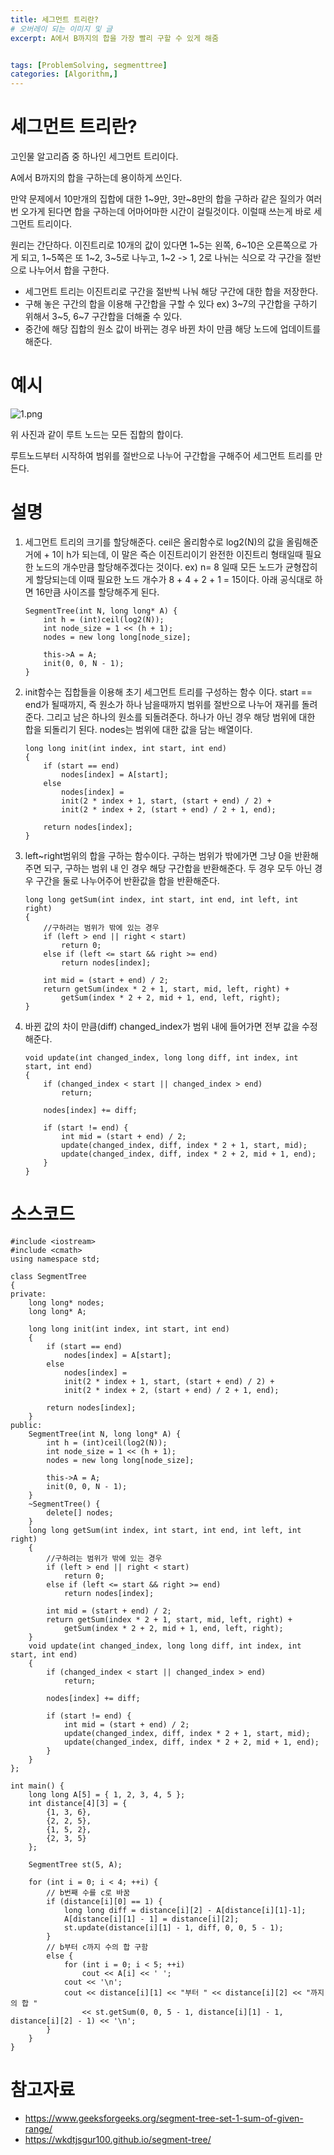 ```yaml
---
title: 세그먼트 트리란?
# 오버레이 되는 이미지 및 글
excerpt: A에서 B까지의 합을 가장 빨리 구할 수 있게 해줌


tags: [ProblemSolving, segmenttree]
categories: [Algorithm,]
---
```



# 세그먼트 트리란?
고인물 알고리즘 중 하나인 세그먼트 트리이다.

A에서 B까지의 합을 구하는데 용이하게 쓰인다.

만약 문제에서 10만개의 집합에 대한 1~9만, 3만~8만의 합을 구하라 같은 질의가 여러번 오가게 된다면 합을 구하는데 어마어마한 시간이 걸릴것이다. 이럴때 쓰는게 바로 세그먼트 트리이다.

원리는 간단하다. 이진트리로 10개의 값이 있다면 1~5는 왼쪽, 6~10은 오른쪽으로 가게 되고, 1~5쪽은 또 1~2, 3~5로 나누고, 1~2 -> 1, 2로 나뉘는 식으로 각 구간을 절반으로 나누어서 합을 구한다.

* 세그먼트 트리는 이진트리로 구간을 절반씩 나눠 해당 구간에 대한 합을 저장한다.
* 구해 놓은 구간의 합을 이용해 구간합을 구할 수 있다 ex) 3~7의 구간합을 구하기 위해서 3~5, 6~7 구간합을 더해줄 수 있다.
* 중간에 해당 집합의 원소 값이 바뀌는 경우 바뀐 차이 만큼 해당 노드에 업데이트를 해준다.

# 예시
![1.png](../../assets/images/Algorithm/segmenttree/1.png)

위 사진과 같이 루트 노드는 모든 집합의 합이다.

루트노드부터 시작하여 범위를 절반으로 나누어 구간합을 구해주어 세그먼트 트리를 만든다.

# 설명
1. 세그먼트 트리의 크기를 할당해준다. ceil은 올리함수로 log2(N)의 값을 올림해준거에 + 1이 h가 되는데, 이 말은 즉슨 이진트리이기 완전한 이진트리 형태일때 필요한 노드의 개수만큼 할당해주겠다는 것이다. ex) n= 8 일때 모든 노드가 균형잡히게 할당되는데 이때 필요한 노드 개수가 8 + 4 + 2 + 1 = 15이다. 아래 공식대로 하면 16만큼 사이즈를 할당해주게 된다.
    ```
    SegmentTree(int N, long long* A) {
        int h = (int)ceil(log2(N));
        int node_size = 1 << (h + 1);
        nodes = new long long[node_size];

        this->A = A;
        init(0, 0, N - 1);
    }
    ```
1. init함수는 집합들을 이용해 초기 세그먼트 트리를 구성하는 함수 이다. start == end가 될때까지, 즉 원소가 하나 남을때까지 범위를 절반으로 나누어 재귀를 돌려준다. 그리고 남은 하나의 원소를 되돌려준다. 하나가 아닌 경우 해당 범위에 대한 합을 되돌리기 된다. nodes는 범위에 대한 값을 담는 배열이다.
    ```
    long long init(int index, int start, int end)
    {
        if (start == end)
            nodes[index] = A[start];
        else
            nodes[index] =
            init(2 * index + 1, start, (start + end) / 2) +
            init(2 * index + 2, (start + end) / 2 + 1, end);

        return nodes[index];
    }
    ```

1. left~right범위의 합을 구하는 함수이다. 구하는 범위가 밖에가면 그냥 0을 반환해주면 되구, 구하는 범위 내 인 경우 해당 구간합을 반환해준다. 두 경우 모두 아닌 경우 구간을 둘로 나누어주어 반환값을 합을 반환해준다.
    ```
    long long getSum(int index, int start, int end, int left, int right)
    {
        //구하려는 범위가 밖에 있는 경우
        if (left > end || right < start)
            return 0;
        else if (left <= start && right >= end)
            return nodes[index];

        int mid = (start + end) / 2;
        return getSum(index * 2 + 1, start, mid, left, right) +
            getSum(index * 2 + 2, mid + 1, end, left, right);
    }
    ```

1. 바뀐 값의 차이 만큼(diff) changed_index가 범위 내에 들어가면 전부 값을 수정해준다.
    ```
    void update(int changed_index, long long diff, int index, int start, int end)
    {
        if (changed_index < start || changed_index > end)
            return;

        nodes[index] += diff;

        if (start != end) {
            int mid = (start + end) / 2;
            update(changed_index, diff, index * 2 + 1, start, mid);
            update(changed_index, diff, index * 2 + 2, mid + 1, end);
        }
    }
    ```

# 소스코드
```
#include <iostream>
#include <cmath>
using namespace std;

class SegmentTree
{
private:
	long long* nodes;
	long long* A;

	long long init(int index, int start, int end)
	{
		if (start == end)
			nodes[index] = A[start];
		else
			nodes[index] =
			init(2 * index + 1, start, (start + end) / 2) +
			init(2 * index + 2, (start + end) / 2 + 1, end);

		return nodes[index];
	}
public:
	SegmentTree(int N, long long* A) {
		int h = (int)ceil(log2(N));
		int node_size = 1 << (h + 1);
		nodes = new long long[node_size];

		this->A = A;
		init(0, 0, N - 1);
	}
	~SegmentTree() {
		delete[] nodes;
	}
	long long getSum(int index, int start, int end, int left, int right)
	{
		//구하려는 범위가 밖에 있는 경우
		if (left > end || right < start)
			return 0;
		else if (left <= start && right >= end)
			return nodes[index];

		int mid = (start + end) / 2;
		return getSum(index * 2 + 1, start, mid, left, right) +
			getSum(index * 2 + 2, mid + 1, end, left, right);
	}
	void update(int changed_index, long long diff, int index, int start, int end)
	{
		if (changed_index < start || changed_index > end)
			return;

		nodes[index] += diff;

		if (start != end) {
			int mid = (start + end) / 2;
			update(changed_index, diff, index * 2 + 1, start, mid);
			update(changed_index, diff, index * 2 + 2, mid + 1, end);
		}
	}
};

int main() {
	long long A[5] = { 1, 2, 3, 4, 5 };
	int distance[4][3] = {
		{1, 3, 6},
		{2, 2, 5},
		{1, 5, 2},
		{2, 3, 5}
	};

	SegmentTree st(5, A);

	for (int i = 0; i < 4; ++i) {
		// b번째 수를 c로 바꿈
		if (distance[i][0] == 1) {
			long long diff = distance[i][2] - A[distance[i][1]-1];
			A[distance[i][1] - 1] = distance[i][2];
			st.update(distance[i][1] - 1, diff, 0, 0, 5 - 1);
		}
		// b부터 c까지 수의 합 구함
		else {
			for (int i = 0; i < 5; ++i)
				cout << A[i] << ' ';
			cout << '\n';
			cout << distance[i][1] << "부터 " << distance[i][2] << "까지의 합 " 
				<< st.getSum(0, 0, 5 - 1, distance[i][1] - 1, distance[i][2] - 1) << '\n';
		}
	}
}
```
# 참고자료
* <https://www.geeksforgeeks.org/segment-tree-set-1-sum-of-given-range/>
* <https://wkdtjsgur100.github.io/segment-tree/>